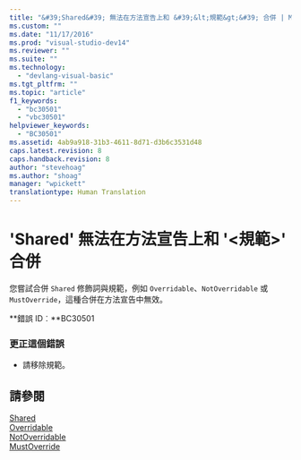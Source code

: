 ```yaml
---
title: "&#39;Shared&#39; 無法在方法宣告上和 &#39;&lt;規範&gt;&#39; 合併 | Microsoft Docs"
ms.custom: ""
ms.date: "11/17/2016"
ms.prod: "visual-studio-dev14"
ms.reviewer: ""
ms.suite: ""
ms.technology: 
  - "devlang-visual-basic"
ms.tgt_pltfrm: ""
ms.topic: "article"
f1_keywords: 
  - "bc30501"
  - "vbc30501"
helpviewer_keywords: 
  - "BC30501"
ms.assetid: 4ab9a918-31b3-4611-8d71-d3b6c3531d48
caps.latest.revision: 8
caps.handback.revision: 8
author: "stevehoag"
ms.author: "shoag"
manager: "wpickett"
translationtype: Human Translation
---
```

# &#39;Shared&#39; 無法在方法宣告上和 &#39;&lt;規範&gt;&#39; 合併
您嘗試合併 `Shared` 修飾詞與規範，例如 `Overridable`、`NotOverridable` 或 `MustOverride`，這種合併在方法宣告中無效。  
  
 **錯誤 ID︰**BC30501  
  
### 更正這個錯誤  
  
-   請移除規範。  
  
## 請參閱  
 [Shared](../../visual-basic/language-reference/modifiers/shared.md)   
 [Overridable](../../visual-basic/language-reference/modifiers/overridable.md)   
 [NotOverridable](../../visual-basic/language-reference/modifiers/notoverridable.md)   
 [MustOverride](../../visual-basic/language-reference/modifiers/mustoverride.md)
